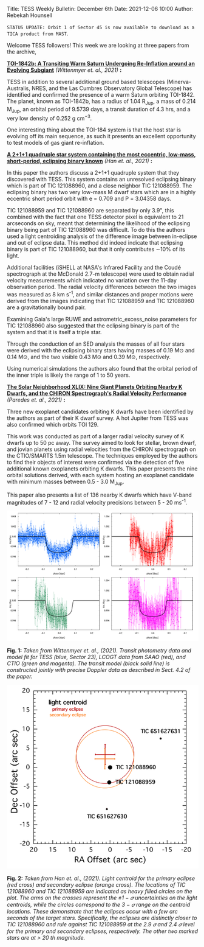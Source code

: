 Title: TESS Weekly Bulletin: December 6th
Date: 2021-12-06 10:00
Author: Rebekah Hounsell

`STATUS UPDATE: Orbit 1 of Sector 45 is now available to download as a TICA product from MAST`.

Welcome TESS followers!  This week we are looking at three papers from the archive, 

**[TOI-1842b: A Transiting Warm Saturn Undergoing Re-Inflation around an Evolving Subgiant](https://arxiv.org/abs/2112.00198)** *(Wittenmyer et. al., 2021)* **:**

TESS in addition to several additional ground based telescopes (Minerva-Australis, NRES, and the Las Cumbres Observatory Global Telescope) has identified and confirmed the presence of a warm Saturn orbiting TOI-1842. The planet, known as TOI-1842b, has a radius of 1.04 R<sub>Jup</sub>, a mass of 0.214 M<sub>Jup</sub>, an orbital period of 9.5739 days, a transit duration of 4.3 hrs, and a very low density of 0.252 g cm<sup>−3</sup>. 

One interesting thing about the TOI-184 system is that the host star is evolving off its main sequence, as such it presents an excellent opportunity to test models of gas giant re-inflation. 


**[A 2+1+1 quadruple star system containing the most eccentric, low-mass, short-period, eclipsing binary known](https://arxiv.org/abs/2112.00028)** *(Han et. al.,  2021)* **:**

In this paper the authors discuss a 2+1+1 quadruple system that they discovered with TESS. This system contains an unresolved eclipsing binary which is part of TIC 121088960, and a close neighbor TIC 121088959. The eclipsing binary has two very low-mass M dwarf stars which are in a highly eccentric short period orbit with e = 0.709 and P = 3.04358 days. 

TIC 121088959 and TIC 121088960 are separated by only 3.9", this combined with the fact that one TESS detector pixel is equivalent to 21 arcseconds on sky, meant that determining the likelihood of the eclipsing binary being part of TIC 121088960 was difficult. To do this the authors used a light centroiding analysis of the difference image between in-eclipse and out of eclipse data. This method did indeed indicate that eclipsing binary is part of TIC 121088960, but  that it only contributes ∼10% of its light. 

Additional facilities (iSHELL at NASA's Infrared Facility and the Coudé spectrograph at the McDonald 2.7-m telescope) were used to obtain radial velocity measurements which indicated no variation over the 11-day observation period. The radial velocity differences between the two images was measured as 8 km s<sup>-1</sup>, and similar distances and proper motions were derived from the images indicating that TIC 121088959 and TIC 121088960 are a gravitationally bound pair.

Examining Gaia's large RUWE and astrometric_excess_noise parameters for TIC 121088960 also suggested that the eclipsing binary is part of the system and that it is itself a triple star. 

Through the conduction of an SED analysis the masses of all four stars were derived with the eclipsing binary stars having masses of  0.19 M⊙ and 0.14 M⊙, and the two visible 0.43 M⊙ and 0.39 M⊙, respectively. 

Using numerical simulations the authors also found that the orbital period of the inner triple is likely the range of 1 to 50 years.


**[The Solar Neighborhood XLIX: Nine Giant Planets Orbiting Nearby K Dwarfs, and the CHIRON Spectrograph's Radial Velocity Performance](https://arxiv.org/abs/2111.15028)** *(Paredes et. al.,  2021)* **:**

Three new exoplanet candidates orbiting K dwarfs have been identified by the authors as part of their K dwarf survey. A hot Jupiter from TESS was also  confirmed which orbits TOI 129.

This work was conducted as part of a larger radial velocity survey of K dwarfs up to 50 pc away. The survey aimed to look for stellar, brown dwarf, and jovian planets using radial velocities from the CHIRON spectrograph on the CTIO/SMARTS 1.5m telescope. The techniques employed by the authors to find their objects of interest were confirmed via the detection of five additional known exoplanets orbiting K dwarfs. This paper presents the nine orbital solutions derived, with each system hosting an exoplanet candidate with minimum masses between 0.5 - 3.0 M<sub>Jup</sub>.

This paper also presents a list of 136 nearby K dwarfs which have V-band magnitudes of 7 - 12 and radial velocity precisions between 5 - 20 ms<sup>-1</sup>. 

![Wittenmyer](images/news/Wittenmyer_2021.png)

**Fig. 1:** *Taken from Wittenmyer et. al., (2021). Transit photometry data and model fit for TESS (blue, Sector 23), LCOGT data from SAAO (red), and CTIO (green and magenta). The transit model (black solid line) is constructed jointly with precise Doppler data as described in Sect. 4.2 of the paper.*

![Han](images/news/Han_2021.png)

**Fig. 2:** *Taken from Han et. al., (2021).  Light centroid for the primary eclipse (red cross) and secondary eclipse (orange cross). The locations of TIC 121088960 and TIC 121088959 are indicated as heavy filled circles on the plot. The arms on the crosses represent the ±1 − 𝜎 uncertainties on the light centroids, while the circles correspond to the 3 − 𝜎 range on the centroid locations. These demonstrate that the eclipses occur with a few arc seconds of the target stars. Specifically, the eclipses are distinctly closer to TIC 121088960 and rule against TIC 121088959 at the 2.9 𝜎 and 2.4 𝜎 level for the primary and secondary eclipses, respectively. The other two marked stars are at > 20 th magnitude.*
